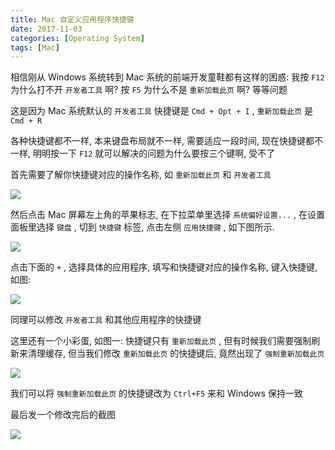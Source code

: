 ```yaml
---
title: Mac 自定义应用程序快捷键
date: 2017-11-03
categories: [Operating System]
tags: [Mac]
---
```


相信刚从 Windows 系统转到 Mac 系统的前端开发童鞋都有这样的困惑: 我按 `F12` 为什么打不开 `开发者工具` 啊? 按 `F5` 为什么不是 `重新加载此页` 啊? 等等问题

这是因为 Mac 系统默认的 `开发者工具` 快捷键是 `Cmd + Opt + I` , `重新加载此页` 是 `Cmd + R`

各种快捷键都不一样, 本来键盘布局就不一样, 需要适应一段时间, 现在快捷键都不一样, 明明按一下 `F12` 就可以解决的问题为什么要按三个键啊, 受不了

首先需要了解你快捷键对应的操作名称, 如 `重新加载此页` 和 `开发者工具`

![](/img/mac/001.png)

然后点击 Mac 屏幕左上角的苹果标志, 在下拉菜单里选择 `系统偏好设置...` , 在设置面板里选择 `键盘` , 切到 `快捷键` 标签, 点击左侧 `应用快捷键` , 如下图所示.

![](/img/mac/002.png)

点击下面的 `+` , 选择具体的应用程序, 填写和快捷键对应的操作名称, 键入快捷键, 如图:

![](/img/mac/003.png)

同理可以修改 `开发者工具` 和其他应用程序的快捷键

这里还有一个小彩蛋, 如图一: 快捷键只有 `重新加载此页` , 但有时候我们需要强制刷新来清理缓存, 但当我们修改 `重新加载此页` 的快捷键后, 竟然出现了 `强制重新加载此页`

![](/img/mac/004.png)

我们可以将 `强制重新加载此页` 的快捷键改为 `Ctrl+F5` 来和 Windows 保持一致

最后发一个修改完后的截图

![](/img/mac/005.png)
